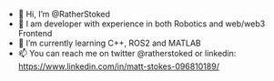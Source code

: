 - 👋 Hi, I’m @RatherStoked
- 👀 I am developer with experience in both Robotics and web/web3 Frontend
- 🌱 I’m currently learning C++, ROS2 and MATLAB
- 📫 You can reach me on twitter @ratherstoked or linkedin: https://www.linkedin.com/in/matt-stokes-096810189/ 

